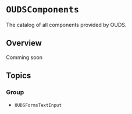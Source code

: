# ``OUDSComponents``

The catalog of all components provided by OUDS.

## Overview

Comming soon

## Topics

### Group

- ``OUDSFormsTextInput``
